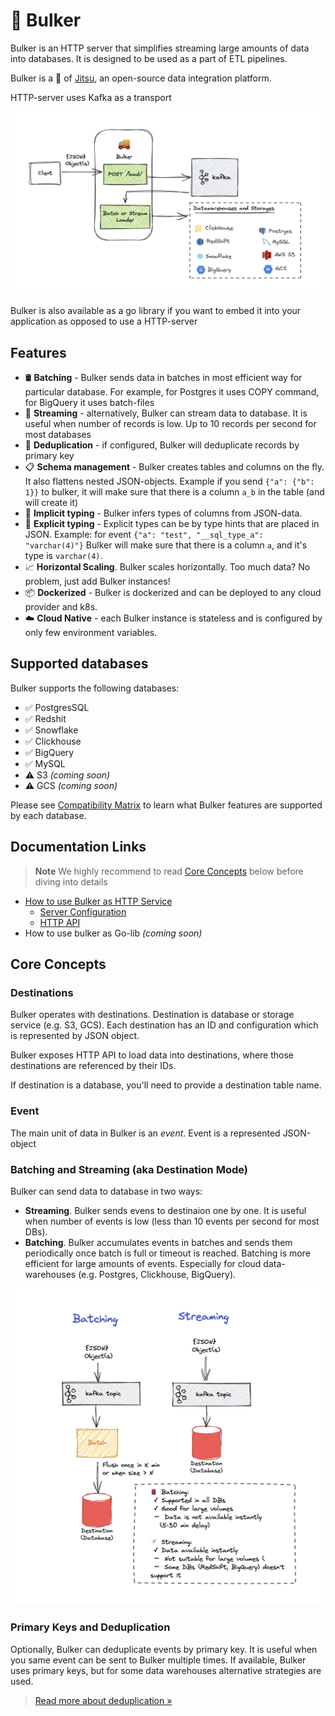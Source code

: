# 🚚 Bulker

Bulker is an HTTP server that simplifies streaming large amounts of data into databases. It is designed to be 
used as a part of ETL pipelines. 

Bulker is a 💜 of [Jitsu](https://github.com/jitsucom/jitsu), an open-source data integration platform.

HTTP-server uses Kafka as a transport

<p align="center">
<img src="./.docs/assets/bulker-summary.excalidraw.png" width="600" />
</p>

Bulker is also available as a go library if you want to embed it into your application as opposed to use a HTTP-server

## Features

* 🛢️ **Batching** - Bulker sends data in batches in most efficient way for particular database. For example, for Postgres it uses 
COPY command, for BigQuery it uses batch-files
* 🚿 **Streaming** - alternatively, Bulker can stream data to database. It is useful when number of records is low. Up to 10 records
per second for most databases
* 🐫 **Deduplication** - if configured, Bulker will deduplicate records by primary key 
* 📋 **Schema management** - Bulker creates tables and columns on the fly. It also flattens nested JSON-objects. Example if you send `{"a": {"b": 1}}` to 
bulker, it will make sure that there is a column `a_b` in the table (and will create it)
* 🦾 **Implicit typing** - Bulker infers types of columns from JSON-data.
* 📌 **Explicit typing** - Explicit types can be by type hints that are placed in JSON. Example: for event `{"a": "test", "__sql_type_a": "varchar(4)"}`
Bulker will make sure that there is a column `a`, and it's type is `varchar(4)`.
* 📈 **Horizontal Scaling**. Bulker scales horizontally. Too much data? No problem, just add Bulker instances!
* 📦 **Dockerized** - Bulker is dockerized and can be deployed to any cloud provider and k8s. 
* ☁️ **Cloud Native** - each Bulker instance is stateless and is configured by only few environment variables. 

## Supported databases

Bulker supports the following databases:

 * ✅ PostgresSQL <br/>
 * ✅ Redshit <br/>
 * ✅ Snowflake <br/>
 * ✅ Clickhouse <br/>
 * ✅ BigQuery <br/>
 * ✅ MySQL <br/>
 * ⚠️ S3 *(coming soon)*<br/>
 * ⚠️ GCS *(coming soon)*<br/>

Please see  [Compatibility Matrix](.docs/db-feature-matrix.md) to learn what Bulker features are supported by each database.


## Documentation Links

> **Note**
> We highly recommend to read [Core Concepts](#core-concepts) below before diving into details

* [How to use Bulker as HTTP Service](./.docs/server-config.md)
  * [Server Configuration](./.docs/server-config.md)  
  * [HTTP API](./.docs/http-api.md)
* How to use bulker as Go-lib *(coming soon)*

## Core Concepts

### Destinations

Bulker operates with destinations. Destination is database or
storage service (e.g. S3, GCS). Each destination has an ID and configuration
which is represented by JSON object.

Bulker exposes HTTP API to load data into destinations, where those
destinations are referenced by their IDs.

If destination is a database, you'll need to provide a destination table name.

### Event

The main unit of data in Bulker is an *event*. Event is a represented JSON-object 

### Batching and Streaming (aka Destination Mode)

Bulker can send data to database in two ways:
 * **Streaming**. Bulker sends evens to destinaion one by one. It is useful when number of events is low (less than 10 events per second for most DBs).
 * **Batching**. Bulker accumulates events in batches and sends them periodically once batch is full or timeout is reached. Batching is more efficient for large amounts of events. Especially for cloud data-warehouses 
(e.g. Postgres, Clickhouse, BigQuery).

<p align="center">
<img src="./.docs/assets/stream-batch.excalidraw.png" width="600" />
</p>

### Primary Keys and Deduplication

Optionally, Bulker can deduplicate events by primary key. It is useful when you same event can be sent to Bulker multiple times.
If available, Bulker uses primary keys, but for some data warehouses alternative strategies are used.

>[Read more about deduplication »](./.docs/db-feature-matrix.md)






